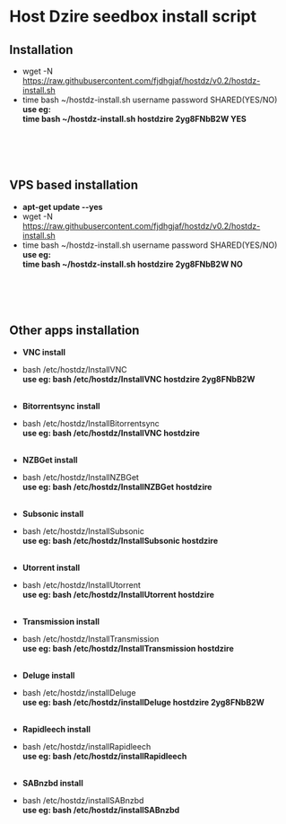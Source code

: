 Host Dzire seedbox install script
==========
Installation
--------------
- wget -N https://raw.githubusercontent.com/fjdhgjaf/hostdz/v0.2/hostdz-install.sh <br>
- time bash ~/hostdz-install.sh username password SHARED(YES/NO)<br>
**use eg: <br>time bash ~/hostdz-install.sh hostdzire 2yg8FNbB2W YES**<br><br><br><br><br>


VPS based installation
--------------
- **apt-get update --yes**<br>
- wget -N https://raw.githubusercontent.com/fjdhgjaf/hostdz/v0.2/hostdz-install.sh <br>
- time bash ~/hostdz-install.sh username password SHARED(YES/NO)<br>
**use eg: <br>time bash ~/hostdz-install.sh hostdzire 2yg8FNbB2W NO**<br><br><br><br><br>


Other apps installation
--------------
- **VNC install**
-  bash /etc/hostdz/InstallVNC <username> <password><br>
**use eg: bash /etc/hostdz/InstallVNC hostdzire 2yg8FNbB2W**<br><br>

- **Bitorrentsync install**
-  bash /etc/hostdz/InstallBitorrentsync <username><br>
**use eg: bash /etc/hostdz/InstallVNC hostdzire**<br><br>

- **NZBGet install**
-  bash /etc/hostdz/InstallNZBGet <username><br>
**use eg: bash /etc/hostdz/InstallNZBGet hostdzire**<br><br>

- **Subsonic install**
-  bash /etc/hostdz/InstallSubsonic <username><br>
**use eg: bash /etc/hostdz/InstallSubsonic hostdzire**<br><br>

- **Utorrent install**
-  bash /etc/hostdz/InstallUtorrent <username><br>
**use eg: bash /etc/hostdz/InstallUtorrent hostdzire**<br><br>

- **Transmission install**
-  bash /etc/hostdz/InstallTransmission <username><br>
**use eg: bash /etc/hostdz/InstallTransmission hostdzire**<br><br>

- **Deluge install**
-  bash /etc/hostdz/installDeluge <username> <password><br>
**use eg: bash /etc/hostdz/installDeluge hostdzire 2yg8FNbB2W**<br><br>

- **Rapidleech install**
-  bash /etc/hostdz/installRapidleech<br>
**use eg: bash /etc/hostdz/installRapidleech**<br><br>

- **SABnzbd install**
-  bash /etc/hostdz/installSABnzbd<br>
**use eg: bash /etc/hostdz/installSABnzbd**<br><br>